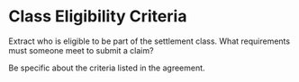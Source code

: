 # Class Eligibility Criteria

Extract who is eligible to be part of the settlement class. What requirements must someone meet to submit a claim?

Be specific about the criteria listed in the agreement.
